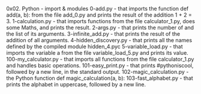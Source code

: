 0x02. Python - import & modules
0-add.py - that imports the function def add(a, b): from the file add_0.py and prints the result of the addition 1 + 2 = 3.
1-calculation.py - that imports functions from the file calculator_1.py, does some Maths, and prints the result.
2-args.py - that prints the number of and the list of its arguments.
3-infinite_add.py - that prints the result of the addition of all arguments.
4-hidden_discovery.py - that prints all the names defined by the compiled module hidden_4.pyc
5-variable_load.py - that imports the variable a from the file variable_load_5.py and prints its value.
100-my_calculator.py - that imports all functions from the file calculator_1.py and handles basic operations.
101-easy_print.py - that prints #pythoniscool, followed by a new line, in the standard output.
102-magic_calculation.py - the Python function def magic_calculation(a, b):
103-fast_alphabet.py - that prints the alphabet in uppercase, followed by a new line.
